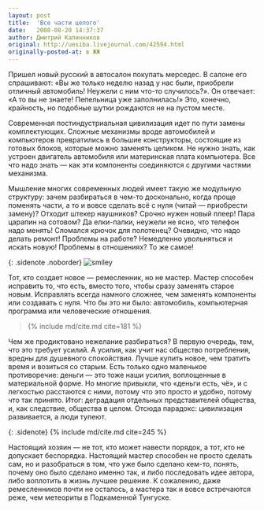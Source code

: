 ```yaml
---
layout: post
title:  'Все части целого'
date:   2008-08-20 14:37:37
author: Дмитрий Калинников
original: http://uesiba.livejournal.com/42594.html
originally-posted-at: в ЖЖ
---
```


Пришел новый русский в автосалон покупать мерседес. В салоне его спрашивают: «Вы же только неделю назад у нас были, приобрели отличный автомобиль! Неужели с ним что-то случилось?». Он отвечает: «А то вы не знаете! Пепельница уже заполнилась!» Это, конечно, крайность, но подобные шутки рождаются не на пустом месте.

Современная постиндустриальная цивилизация идет по пути замены комплектующих. Сложные механизмы вроде автомобилей и компьютеров превратились в большие конструкторы, состоящие из готовых блоков, которые можно заменять целиком. Не нужно знать, как устроен двигатель автомобиля или материнская плата компьютера. Все что надо знать — как эти компоненты соединяются с другими частями механизма.

Мышление многих современных людей имеет такую же модульную структуру: зачем разбираться в чем-то досконально, когда проще поменять части, а то и вовсе сделать всё с нуля (читай — приобрести замену)? Отходит штекер наушников? Срочно нужен новый плеер! Пара царапин на сотовом? Да елки-палки, неужели не ясно, что телефон надо менять! Сломался крючок для полотенец? Очевидно, что надо делать ремонт! Проблемы на работе? Немедленно увольняться и искать новую! Проблемы в отношениях? То же самое!

{: .sidenote .noborder}
![smiley](http://media.jamnews.ir/20130901084832_1%20%2810%29%281%29.jpg)

Тот, кто создает новое — ремесленник, но не мастер. Мастер способен исправить то, что есть, вместо того, чтобы сразу заменять старое новым. Исправлять всегда намного сложнее, чем заменять компоненты или создавать с нуля. Что бы это ни было: автомобиль, компьютерная программа или человеческие отношения.

> {% include md/cite.md cite=181 %}

Чем же продиктовано нежелание разбираться? В первую очередь, тем, что это требует усилий. А усилия, как учит нас общество потребления, вредны для душевного спокойствия. Лучше купить новое, чем тратить время и возиться со старым. Есть только одно маленькое противоречие: деньги — это тоже наши усилия, воплощенные в материальной форме. Но многие привыкли, что «деньги есть, чё», и с легкостью расстаются с ними, потому что это просто и удобно, потому что так принято. Итог: деградация отдельных представителей общества, и, как следствие, общества в целом. Отсюда парадокс: цивилизация развивается, а люди тупеют.

{: .sidenote}
{% include md/cite.md cite=245 %}

Настоящий хозяин — не тот, кто может навести порядок, а тот, кто не допускает беспорядка. Настоящий мастер способен не просто сделать сам, но и разобраться в том, что уже было сделано кем-то, понять, почему оно было сделано именно так, и либо последовать идее автора, либо воплотить в жизнь лучшее решение.
К сожалению, даже ремесленников почти не осталось, а мастера так и вовсе встречаются реже, чем метеориты в Подкаменной Тунгуске.